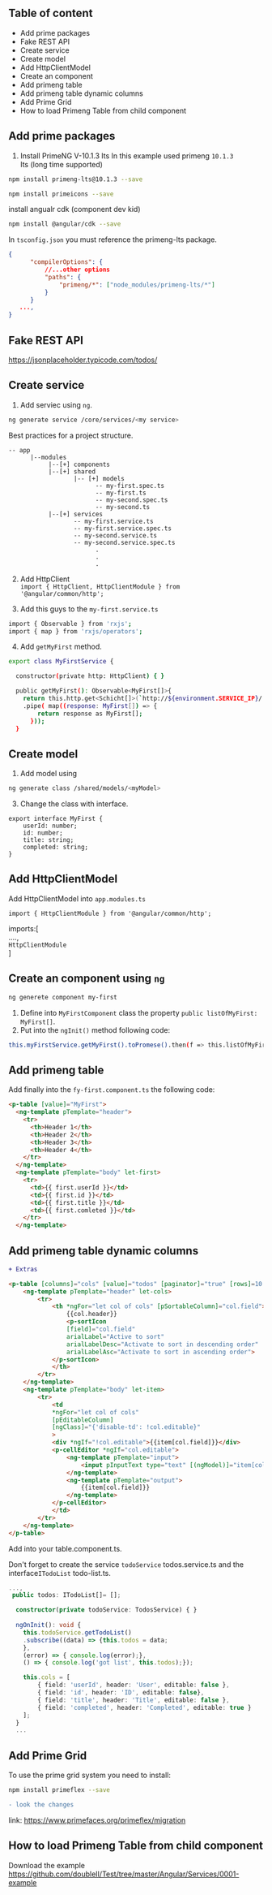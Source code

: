 ## Table of content
* Add prime packages
* Fake REST API
* Create service
* Create model
* Add HttpClientModel
* Create an component
* Add primeng table
* Add primeng table dynamic columns
* Add Prime Grid
* How to load Primeng Table from child component


## Add prime packages

1. Install PrimeNG V-10.1.3 lts
In this example used primeng `10.1.3`</br>
lts (long time supported) </br>
```bash
npm install primeng-lts@10.1.3 --save
```

```bash
npm install primeicons --save
```

install angualr cdk (component dev kid)
```bash
npm install @angular/cdk --save
```

In `tsconfig.json` you must reference the primeng-lts package.
```json
{ 
      "compilerOptions": {
          //...other options
          "paths": {
              "primeng/*": ["node_modules/primeng-lts/*"]
          }
      }
   ...,
}
```

## Fake REST API

https://jsonplaceholder.typicode.com/todos/

## Create service

1. Add serviec using `ng`. 
```bash
ng generate service /core/services/<my service>
```

Best practices for a project structure.
```
-- app
      |--modules
           |--[+] components
           |--[+] shared
                  |-- [+] models 
                        -- my-first.spec.ts
                        -- my-first.ts
                        -- my-second.spec.ts
                        -- my-second.ts
           |--[+] services
                  -- my-first.service.ts
                  -- my-first.service.spec.ts
                  -- my-second.service.ts
                  -- my-second.service.spec.ts
                        .
                        .
                        .
```

2. Add HttpClient </br>
`import { HttpClient, HttpClientModule } from '@angular/common/http';`

3. Add this guys to the `my-first.service.ts`

```bash
import { Observable } from 'rxjs';
import { map } from 'rxjs/operators';
```

4. Add `getMyFirst` method.

```bash
export class MyFirstService {

  constructor(private http: HttpClient) { }

  public getMyFirst(): Observable<MyFirst[]>{
    return this.http.get<Schicht[]>(`http://${environment.SERVICE_IP}/...`)
    .pipe( map((response: MyFirst[]) => {
        return response as MyFirst[];
      }));
  }
```

## Create model
1. Add model using 
```bash
ng generate class /shared/models/<myModel>
``` 
3. Change the class with interface.

```
export interface MyFirst {
    userId: number;
    id: number;
    title: string;
    completed: string;
}
```

## Add HttpClientModel

Add HttpClientModel into `app.modules.ts`

`import { HttpClientModule } from '@angular/common/http';`

imports:[</br>
....,</br>
`HttpClientModule` </br>
]

## Create an component using `ng`

```bash
ng generete component my-first
```

1. Define into `MyFirstComponent` class the property `public listOfMyFirst: MyFirst[]`.
2. Put into the `ngInit()` method following code: 
```bash
this.myFirstService.getMyFirst().toPromese().then(f => this.listOfMyFirst = s);
```

## Add primeng table

Add finally into the `fy-first.component.ts` the following code:

```html
<p-table [value]="MyFirst">
  <ng-template pTemplate="header">
    <tr>
      <th>Header 1</th>
      <th>Header 2</th>
      <th>Header 3</th>
      <th>Header 4</th>
    </tr>
  </ng-template>
  <ng-template pTemplate="body" let-first>
    <tr>
      <td>{{ first.userId }}</td>
      <td>{{ first.id }}</td>
      <td>{{ first.title }}</td>
      <td>{{ first.comleted }}</td>
    </tr>
  </ng-template>
```
## Add primeng table dynamic columns

```diff
+ Extras      
```
      
```html
<p-table [columns]="cols" [value]="todos" [paginator]="true" [rows]=10 responsiveLayout="scroll" (onEdit)="onEdit($event)">
    <ng-template pTemplate="header" let-cols>
        <tr>
            <th *ngFor="let col of cols" [pSortableColumn]="col.field">
                {{col.header}}
                <p-sortIcon 
                [field]="col.field" 
                arialLabel="Active to sort" 
                arialLabelDesc="Activate to sort in descending order" 
                arialLabelAsc="Activate to sort in ascending order">
            </p-sortIcon>
            </th>
        </tr>
    </ng-template>
    <ng-template pTemplate="body" let-item>
        <tr>
            <td 
            *ngFor="let col of cols" 
            [pEditableColumn] 
            [ngClass]="{'disable-td': !col.editable}"
            >
            <div *ngIf="!col.editable">{{item[col.field]}}</div>
            <p-cellEditor *ngIf="col.editable">
                <ng-template pTemplate="input">
                    <input pInputText type="text" [(ngModel)]="item[col.field]"/>
                </ng-template>
                <ng-template pTemplate="output">
                    {{item[col.field]}}
                </ng-template>
            </p-cellEditor>
            </td>
        </tr>
    </ng-template>
</p-table>
```

Add into your table.component.ts. 

Don't forget to create the service `todoService` todos.service.ts and the interface`ITodoList` todo-list.ts.

```typeScript
...,
 public todos: ITodoList[]= [];

  constructor(private todoService: TodosService) { }
  
  ngOnInit(): void {
    this.todoService.getTodoList()
    .subscribe((data) => {this.todos = data;
    }, 
    (error) => { console.log(error);},
    () => { console.log('got list', this.todos);});

    this.cols = [
        { field: 'userId', header: 'User', editable: false },
        { field: 'id', header: 'ID', editable: false},
        { field: 'title', header: 'Title', editable: false },
        { field: 'completed', header: 'Completed', editable: true }
    ];
  }
  ...
```


## Add Prime Grid

To use the prime grid system you need to install:

```bash
npm install primeflex --save
```


```diff
- look the changes
```

link: https://www.primefaces.org/primeflex/migration

## How to load Primeng Table from child component

Download the example
https://github.com/doubleII/Test/tree/master/Angular/Services/0001-example

